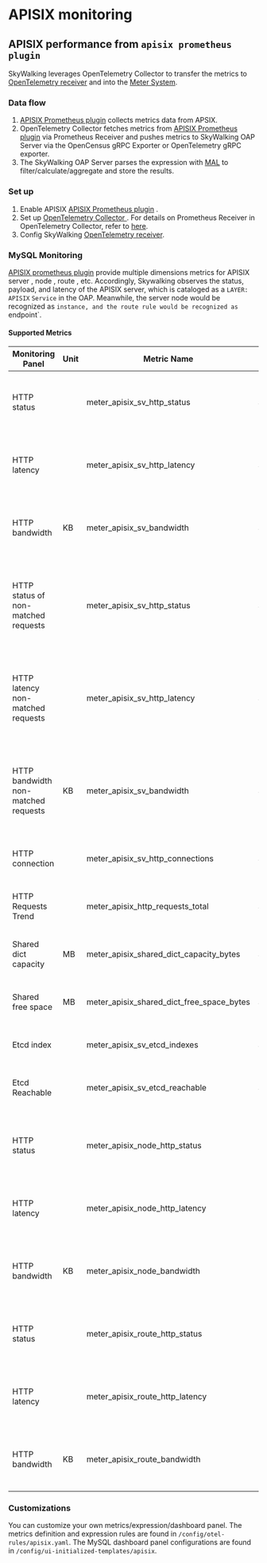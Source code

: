 # APISIX monitoring
## APISIX  performance from `apisix prometheus plugin`
SkyWalking leverages OpenTelemetry Collector to transfer the metrics to
[OpenTelemetry receiver](opentelemetry-receiver.md) and into the [Meter System](./../../concepts-and-designs/meter.md).

### Data flow
1. [APISIX Prometheus plugin](https://apisix.apache.org/docs/apisix/plugins/prometheus/) collects metrics data from APSIX.
2. OpenTelemetry Collector fetches metrics from [APISIX Prometheus plugin](https://apisix.apache.org/docs/apisix/plugins/prometheus/) via Prometheus Receiver and pushes metrics to SkyWalking OAP Server via the OpenCensus gRPC Exporter or OpenTelemetry gRPC exporter.
3. The SkyWalking OAP Server parses the expression with [MAL](../../concepts-and-designs/mal.md) to filter/calculate/aggregate and store the results.

### Set up
1. Enable APISIX [APISIX Prometheus plugin](https://apisix.apache.org/docs/apisix/plugins/prometheus/) .
2. Set up [OpenTelemetry Collector ](https://opentelemetry.io/docs/collector/getting-started/#docker). For details on Prometheus Receiver in OpenTelemetry Collector, refer to [here](../../../../test/e2e-v2/cases/apisix/otel-collector/otel-collector-config.yaml).
3. Config SkyWalking [OpenTelemetry receiver](opentelemetry-receiver.md).

### MySQL Monitoring
[APISIX prometheus plugin](https://apisix.apache.org/docs/apisix/plugins/prometheus/) provide multiple dimensions metrics for APISIX server , node , route , etc. 
Accordingly, Skywalking observes the status, payload, and latency of the APISIX server, which is cataloged as a `LAYER: APISIX` `Service` in the OAP. Meanwhile, the server node would be recognized as `instance, and the route rule would be recognized as `endpoint`.

#### Supported Metrics 
| Monitoring Panel | Unit | Metric Name |Catalog | Description | Data Source |
|-----|------|-----|-----|-----|-----|
|HTTP status  |  | meter_apisix_sv_http_status |Service | The increment rate of the status of HTTP requests| APISIX Prometheus plugin|
|HTTP latency |  | meter_apisix_sv_http_latency |Service | The increment rate of the latency of HTTP requests| APISIX Prometheus plugin|
|HTTP bandwidth  | KB | meter_apisix_sv_bandwidth |Service | The increment rate of the bandwidth of HTTP requests| APISIX Prometheus plugin|
|HTTP status of non-matched requests  |  | meter_apisix_sv_http_status |Service | The increment rate of the status of HTTP requests, which don't match any route| APISIX Prometheus plugin|
|HTTP latency non-matched requests |  | meter_apisix_sv_http_latency |Service | The increment rate of the latency of HTTP requests, which don't match any route| APISIX Prometheus plugin|
|HTTP bandwidth non-matched requests  | KB | meter_apisix_sv_bandwidth |Service | The increment rate of the bandwidth of HTTP requests ,which don't match any route| APISIX Prometheus plugin|
|HTTP connection |  | meter_apisix_sv_http_connections |Service | The avg number of the connections | APISIX Prometheus plugin|
|HTTP Requests Trend  |  | meter_apisix_http_requests_total |Service | The increment rate of HTTP requests | APISIX Prometheus plugin|
|Shared dict capacity | MB  | meter_apisix_shared_dict_capacity_bytes |Service | The avg capacity of shared dict capacity | APISIX Prometheus plugin|
|Shared free space| MB  | meter_apisix_shared_dict_free_space_bytes |Service | The avg free space of shared dict capacity | APISIX Prometheus plugin|
|Etcd index|   | meter_apisix_sv_etcd_indexes |Service | Etcd modify index for APISIX keys | APISIX Prometheus plugin|
|Etcd Reachable|   | meter_apisix_sv_etcd_reachable |Service | Etcd Reachable , See [APISIX Prometheus plugin](https://apisix.apache.org/docs/apisix/plugins/prometheus/)| APISIX Prometheus plugin|
|HTTP status  |  | meter_apisix_node_http_status |Instance | The increment rate of the status of HTTP requests | APISIX Prometheus plugin|
|HTTP latency |  | meter_apisix_node_http_latency |Instance | The increment rate of the latency of HTTP requests | APISIX Prometheus plugin|
|HTTP bandwidth  | KB | meter_apisix_node_bandwidth |Endpoint | The increment rate of the bandwidth of HTTP requests | APISIX Prometheus plugin|
|HTTP status  |  | meter_apisix_route_http_status |Endpoint | The increment rate of the status of HTTP requests| APISIX Prometheus plugin|
|HTTP latency |  | meter_apisix_route_http_latency |Endpoint | The increment rate of the latency of HTTP requests| APISIX Prometheus plugin|
|HTTP bandwidth  | KB | meter_apisix_route_bandwidth |Endpoint | The increment rate of the bandwidth of HTTP requests| APISIX Prometheus plugin|

### Customizations
You can customize your own metrics/expression/dashboard panel.
The metrics definition and expression rules are found in `/config/otel-rules/apisix.yaml`.
The MySQL dashboard panel configurations are found in `/config/ui-initialized-templates/apisix`.